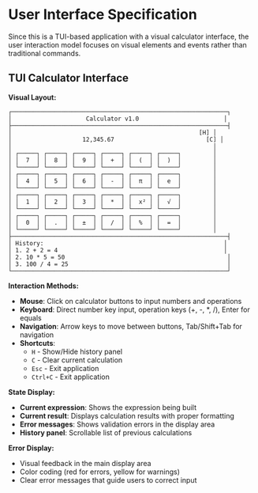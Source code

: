 # User Interface Specification

Since this is a TUI-based application with a visual calculator interface, the user interaction model focuses on visual elements and events rather than traditional commands.

## TUI Calculator Interface

**Visual Layout:**
```
┌─────────────────────────────────────────────────────────────┐
│                     Calculator v1.0                        │
├─────────────────────────────────────────────────────────────┤
│                                                     [H] │
│                    12,345.67                          [C] │
│                                                         │
│ ┌─────┐ ┌─────┐ ┌─────┐ ┌─────┐ ┌─────┐ ┌─────┐         │
│ │  7  │ │  8  │ │  9  │ │  +  │ │  (  │ │  )  │         │
│ └─────┘ └─────┘ └─────┘ └─────┘ └─────┘ └─────┘         │
│ ┌─────┐ ┌─────┐ ┌─────┐ ┌─────┐ ┌─────┐ ┌─────┐         │
│ │  4  │ │  5  │ │  6  │ │  -  │ │  π  │ │  e  │         │
│ └─────┘ └─────┘ └─────┘ └─────┘ └─────┘ └─────┘         │
│ ┌─────┐ ┌─────┐ ┌─────┐ ┌─────┐ ┌─────┐ ┌─────┐         │
│ │  1  │ │  2  │ │  3  │ │  *  │ │  x² │ │  √  │         │
│ └─────┘ └─────┘ └─────┘ └─────┘ └─────┘ └─────┘         │
│ ┌─────┐ ┌─────┐ ┌─────┐ ┌─────┐ ┌─────┐ ┌─────┐         │
│ │  0  │ │  .  │ │  ±  │ │  /  │ │  %  │ │  =  │         │
│ └─────┘ └─────┘ └─────┘ └─────┘ └─────┘ └─────┘         │
├─────────────────────────────────────────────────────────────┤
│ History:                                                   │
│ 1. 2 + 2 = 4                                               │
│ 2. 10 * 5 = 50                                              │
│ 3. 100 / 4 = 25                                             │
└─────────────────────────────────────────────────────────────┘
```

**Interaction Methods:**
- **Mouse**: Click on calculator buttons to input numbers and operations
- **Keyboard**: Direct number key input, operation keys (+, -, *, /), Enter for equals
- **Navigation**: Arrow keys to move between buttons, Tab/Shift+Tab for navigation
- **Shortcuts**: 
  - `H` - Show/Hide history panel
  - `C` - Clear current calculation
  - `Esc` - Exit application
  - `Ctrl+C` - Exit application

**State Display:**
- **Current expression**: Shows the expression being built
- **Current result**: Displays calculation results with proper formatting
- **Error messages**: Shows validation errors in the display area
- **History panel**: Scrollable list of previous calculations

**Error Display:**
- Visual feedback in the main display area
- Color coding (red for errors, yellow for warnings)
- Clear error messages that guide users to correct input
